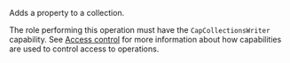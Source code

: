 Adds a property to a collection.

The role performing this operation must have the `CapCollectionsWriter` capability.
See [Access control](/data-security/identity-and-access-management#access-control) for more information about how
capabilities are used to control access to operations.